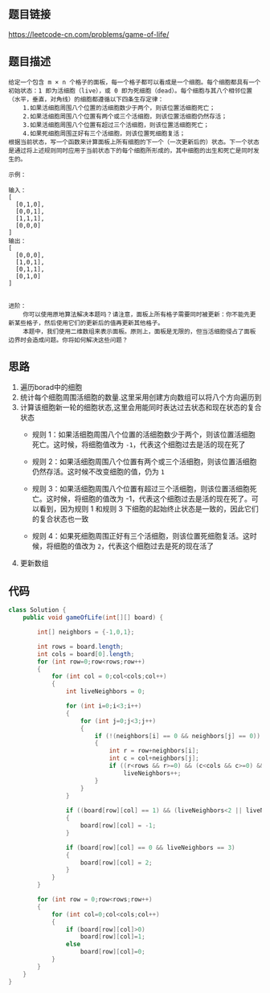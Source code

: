 ## 题目链接

https://leetcode-cn.com/problems/game-of-life/

## 题目描述

```
给定一个包含 m × n 个格子的面板，每一个格子都可以看成是一个细胞。每个细胞都具有一个初始状态：1 即为活细胞（live），或 0 即为死细胞（dead）。每个细胞与其八个相邻位置（水平，垂直，对角线）的细胞都遵循以下四条生存定律：
	1.如果活细胞周围八个位置的活细胞数少于两个，则该位置活细胞死亡；
	2.如果活细胞周围八个位置有两个或三个活细胞，则该位置活细胞仍然存活；
	3.如果活细胞周围八个位置有超过三个活细胞，则该位置活细胞死亡；
	4.如果死细胞周围正好有三个活细胞，则该位置死细胞复活；
根据当前状态，写一个函数来计算面板上所有细胞的下一个（一次更新后的）状态。下一个状态是通过将上述规则同时应用于当前状态下的每个细胞所形成的，其中细胞的出生和死亡是同时发生的。

示例：

输入： 
[
  [0,1,0],
  [0,0,1],
  [1,1,1],
  [0,0,0]
]
输出：
[
  [0,0,0],
  [1,0,1],
  [0,1,1],
  [0,1,0]
]
 

进阶：
	你可以使用原地算法解决本题吗？请注意，面板上所有格子需要同时被更新：你不能先更新某些格子，然后使用它们的更新后的值再更新其他格子。
	本题中，我们使用二维数组来表示面板。原则上，面板是无限的，但当活细胞侵占了面板边界时会造成问题。你将如何解决这些问题？
```

## 思路

1. 遍历borad中的细胞
2. 统计每个细胞周围活细胞的数量.这里采用创建方向数组可以将八个方向遍历到
3. 计算该细胞新一轮的细胞状态,这里会用能同时表达过去状态和现在状态的复合状态
   * 规则 1：如果活细胞周围八个位置的活细胞数少于两个，则该位置活细胞死亡。这时候，将细胞值改为 `-1`，代表这个细胞过去是活的现在死了
   * 规则 2：如果活细胞周围八个位置有两个或三个活细胞，则该位置活细胞仍然存活。这时候不改变细胞的值，仍为 `1`
   * 规则 3：如果活细胞周围八个位置有超过三个活细胞，则该位置活细胞死亡。这时候，将细胞的值改为 -1，代表这个细胞过去是活的现在死了。可以看到，因为规则 1 和规则 3 下细胞的起始终止状态是一致的，因此它们的复合状态也一致

   * 规则 4：如果死细胞周围正好有三个活细胞，则该位置死细胞复活。这时候，将细胞的值改为 `2`，代表这个细胞过去是死的现在活了
4. 更新数组

## 代码

```Java
class Solution {
    public void gameOfLife(int[][] board) {

        int[] neighbors = {-1,0,1};

        int rows = board.length;
        int cols = board[0].length;
        for (int row=0;row<rows;row++)
        {
            for (int col = 0;col<cols;col++)
            {
                int liveNeighbors = 0;

                for (int i=0;i<3;i++)
                {
                    for (int j=0;j<3;j++)
                    {
                        if (!(neighbors[i] == 0 && neighbors[j] == 0))
                        {
                            int r = row+neighbors[i];
                            int c = col+neighbors[j];
                            if ((r<rows && r>=0) && (c<cols && c>=0) && (Math.abs(board[r][c])==1))
                                liveNeighbors++;
                        }
                    }
                }
                
                if ((board[row][col] == 1) && (liveNeighbors<2 || liveNeighbors>3))
                {
                    board[row][col] = -1;
                }

                if (board[row][col] == 0 && liveNeighbors == 3)
                {
                    board[row][col] = 2;
                }
            }
        }

        for (int row = 0;row<rows;row++)
        {
            for (int col=0;col<cols;col++)
            {
                if (board[row][col]>0)
                    board[row][col]=1;
                else
                    board[row][col]=0;
            }
        }
    }
}
```

